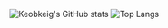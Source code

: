 ![Keobkeig's GitHub stats](https://github-readme-stats.vercel.app/api?username=Keobkeig&show_icons=true&rank_icon=github&include_all_commits&show=reviews,discussions_answered,prs_merged&theme=tokyonight)
![Top Langs](https://github-readme-stats.vercel.app/api/top-langs/?username=Keobkeig&hide=css,scss,html&theme=tokyonight)
